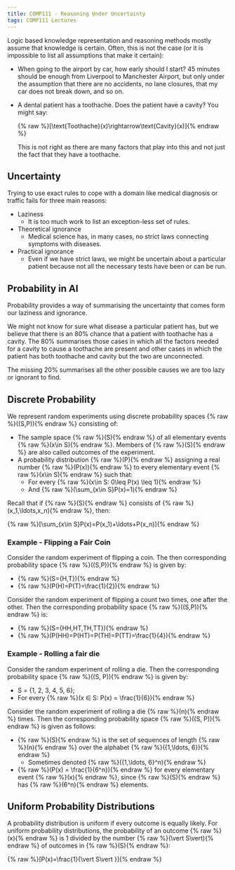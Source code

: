 ```yaml
---
title: COMP111 - Reasoning Under Uncertainty
tags: COMP111 Lectures
---
```

Logic based knowledge representation and reasoning methods mostly assume that knowledge is certain. Often, this is not the case (or it is impossible to list all assumptions that make it certain):

* When going to the airport by car, how early should I start? 45 minutes should be enough from Liverpool to Manchester Airport, but only under the assumption that there are no accidents, no lane closures, that my car does not break down, and so on.
* A dental patient has a toothache. Does the patient have a cavity? You might say:

	{% raw %}\[\text{Toothache}(x)\rightarrow\text{Cavity}(x)\]{% endraw %}

	This is not right as there are many factors that play into this and not just the fact that they have a toothache.
	
## Uncertainty
Trying to use exact rules to cope with a domain like medical diagnosis or traffic fails for three main reasons:

* Laziness
	* It is too much work to list an exception-less set of rules.
* Theoretical ignorance
	* Medical science has, in many cases, no strict laws connecting symptoms with diseases.
* Practical ignorance
	* Even if we have strict laws, we might be uncertain about a particular patient because not all the necessary tests have been or can be run.
	
## Probability in AI

Probability provides a way of summarising the uncertainty that comes form our laziness and ignorance.

We might not know for sure what disease a particular patient has, but we believe that there is an 80% chance that a patient with toothache has a cavity. The 80% summarises those cases in which all the factors needed for a cavity to cause a toothache are present and other cases in which the patient has both toothache and cavity but the two are unconnected.

The missing 20% summarises all the other possible causes we are too lazy or ignorant to find.

## Discrete Probability
We represent random experiments using discrete probability spaces {% raw %}\((S,P)\){% endraw %} consisting of:

* The sample space {% raw %}\(S\){% endraw %} of all elementary events {% raw %}\(x\in S\){% endraw %}. Members of {% raw %}\(S\){% endraw %} are also called outcomes of the experiment.
* A probability distribution {% raw %}\(P\){% endraw %} assigning a real number {% raw %}\(P(x)\){% endraw %} to every elementary event {% raw %}\(x\in S\){% endraw %} such that:
	* For every {% raw %}\(x\in S: 0\leq P(x) \leq 1\){% endraw %}
	* And {% raw %}\(\sum_{x\in S}P(x)=1\){% endraw %}
	
Recall that if {% raw %}\(S\){% endraw %} consists of {% raw %}\(x_1,\ldots,x_n\){% endraw %}, then:

{% raw %}\[\sum_{x\in S}P(x)=P(x_1)+\ldots+P(x_n)\]{% endraw %}

### Example - Flipping a Fair Coin
Consider the random experiment of flipping a coin. The then corresponding probability space {% raw %}\((S,P)\){% endraw %} is given by:

* {% raw %}\(S=\{H,T\}\){% endraw %}
* {% raw %}\(P(H)=P(T)=\frac{1}{2}\){% endraw %}

Consider the random experiment of flipping a count two times, one after the other. Then the corresponding probability space {% raw %}\((S,P)\){% endraw %} is:

* {% raw %}\(S=\{HH,HT,TH,TT\}\){% endraw %}
* {% raw %}\(P(HH)=P(HT)=P(TH)=P(TT)=\frac{1}{4}\){% endraw %}

### Example - Rolling a fair die
Consider the random experiment of rolling a die. Then the corresponding probability space {% raw %}\((S, P)\){% endraw %} is given by:

* S = {1, 2, 3, 4, 5, 6};
* For every {% raw %}\(x ∈ S: P(x) = \frac{1}{6}\){% endraw %}

Consider the random experiment of rolling a die {% raw %}\(n\){% endraw %} times. Then the corresponding probability space {% raw %}\((S, P)\){% endraw %} is given as follows:

* {% raw %}\(S\){% endraw %} is the set of sequences of length {% raw %}\(n\){% endraw %} over the alphabet {% raw %}\(\{1,\ldots, 6\}\){% endraw %}
	* Sometimes denoted {% raw %}\(\{1,\ldots, 6\}^n\){% endraw %}
* {% raw %}\(P(x) = \frac{1}{6^n}\){% endraw %} for every elementary event {% raw %}\(x\){% endraw %}, since {% raw %}\(S\){% endraw %} has {% raw %}\(6^n\){% endraw %} elements.

## Uniform Probability Distributions
A probability distribution is uniform if every outcome is equally likely. For uniform probability distributions, the probability of an outcome {% raw %}\(x\){% endraw %} is 1 divided by the number {% raw %}\(\vert S\vert\){% endraw %} of outcomes in {% raw %}\(S\){% endraw %}:

{% raw %}\[P(x)=\frac{1}{\vert S\vert }\]{% endraw %}
